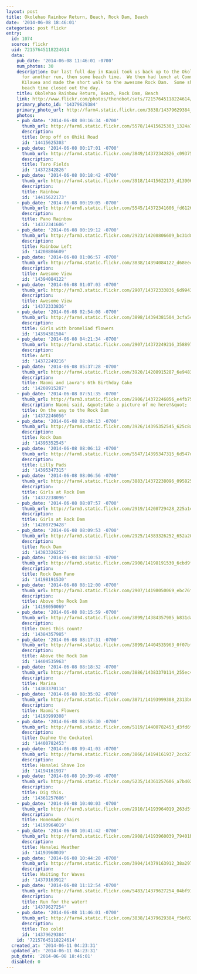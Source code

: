 ```yaml
---
layout: post
title: Okolehao Rainbow Return, Beach, Rock Dam, Beach
date: '2014-06-08 18:46:01'
categories: post flickr
entry:
  id: 1074
  source: flickr
  uid: 72157645118224614
  data:
    pub_date: '2014-06-08 11:46:01 -0700'
    num_photos: 30
    description: Our last full day in Kauai took us back up to the Okolehao trail
      for another run, then some beach time.  We then had lunch at Common Ground in
      Kilauea and made the short walk to the awesome Rock Dam.  Some shave ice and
      beach time closed out the day.
    title: Okolehao Rainbow Return, Beach, Rock Dam, Beach
    link: http://www.flickr.com/photos/thenobot/sets/72157645118224614/
    primary_photo_id: '14379629384'
    primary_photo_url: http://farm4.static.flickr.com/3838/14379629384_f5bf82a003_m.jpg
    photos:
    - pub_date: '2014-06-08 00:16:34 -0700'
      thumb_url: http://farm6.static.flickr.com/5578/14415625303_1324a7cb60_s.jpg
      description: 
      title: Drop off on Ohiki Road
      id: '14415625303'
    - pub_date: '2014-06-08 00:17:01 -0700'
      thumb_url: http://farm4.static.flickr.com/3849/14372342826_c093756e9c_s.jpg
      description: 
      title: Taro Fields
      id: '14372342826'
    - pub_date: '2014-06-08 00:18:42 -0700'
      thumb_url: http://farm4.static.flickr.com/3918/14415622173_d13906ef3a_s.jpg
      description: 
      title: Rainbow
      id: '14415622173'
    - pub_date: '2014-06-08 00:19:05 -0700'
      thumb_url: http://farm6.static.flickr.com/5545/14372341606_fd6126f5b1_s.jpg
      description: 
      title: Pano Rainbow
      id: '14372341606'
    - pub_date: '2014-06-08 00:19:12 -0700'
      thumb_url: http://farm3.static.flickr.com/2923/14208806609_bc31d8880e_s.jpg
      description: 
      title: Rainbow Left
      id: '14208806609'
    - pub_date: '2014-06-08 01:06:57 -0700'
      thumb_url: http://farm4.static.flickr.com/3838/14394084122_d68ee4421e_s.jpg
      description: 
      title: Awesome View
      id: '14394084122'
    - pub_date: '2014-06-08 01:07:03 -0700'
      thumb_url: http://farm3.static.flickr.com/2907/14372333836_6d9943409a_s.jpg
      description: 
      title: Awesome View
      id: '14372333836'
    - pub_date: '2014-06-08 02:54:08 -0700'
      thumb_url: http://farm4.static.flickr.com/3898/14394381504_3cfa5c0e3c_s.jpg
      description: 
      title: Girls with bromeliad flowers
      id: '14394381504'
    - pub_date: '2014-06-08 04:21:34 -0700'
      thumb_url: http://farm3.static.flickr.com/2907/14372249216_3588972966_s.jpg
      description: 
      title: Arti
      id: '14372249216'
    - pub_date: '2014-06-08 05:37:28 -0700'
      thumb_url: http://farm4.static.flickr.com/3920/14208915287_6e9483af66_s.jpg
      description: 
      title: Naomi and Laura's 6th Birthday Cake
      id: '14208915287'
    - pub_date: '2014-06-08 07:51:35 -0700'
      thumb_url: http://farm3.static.flickr.com/2906/14372246056_e4fb7515ba_s.jpg
      description: Naomi said, &quot;take a picture of me here!&quot;
      title: On the way to the Rock Dam
      id: '14372246056'
    - pub_date: '2014-06-08 08:04:13 -0700'
      thumb_url: http://farm4.static.flickr.com/3926/14395352545_625c8a6f97_s.jpg
      description: 
      title: Rock Dam
      id: '14395352545'
    - pub_date: '2014-06-08 08:06:12 -0700'
      thumb_url: http://farm6.static.flickr.com/5547/14395347315_6d547d0cdd_s.jpg
      description: 
      title: Lilly Pads
      id: '14395347315'
    - pub_date: '2014-06-08 08:06:56 -0700'
      thumb_url: http://farm4.static.flickr.com/3883/14372238096_095825e24e_s.jpg
      description: 
      title: Girls at Rock Dam
      id: '14372238096'
    - pub_date: '2014-06-08 08:07:57 -0700'
      thumb_url: http://farm3.static.flickr.com/2919/14208729428_225a1c08b2_s.jpg
      description: 
      title: Girls at Rock Dam
      id: '14208729428'
    - pub_date: '2014-06-08 08:09:53 -0700'
      thumb_url: http://farm3.static.flickr.com/2925/14383326252_652a206fce_s.jpg
      description: 
      title: Rock Dam
      id: '14383326252'
    - pub_date: '2014-06-08 08:10:53 -0700'
      thumb_url: http://farm3.static.flickr.com/2900/14198191530_6cbd9f5a75_s.jpg
      description: 
      title: Rock Dam Pano
      id: '14198191530'
    - pub_date: '2014-06-08 08:12:00 -0700'
      thumb_url: http://farm3.static.flickr.com/2907/14198050069_ebc76f3a29_s.jpg
      description: 
      title: Above the Rock Dam
      id: '14198050069'
    - pub_date: '2014-06-08 08:15:59 -0700'
      thumb_url: http://farm4.static.flickr.com/3899/14384357985_b831da0f2a_s.jpg
      description: 
      title: Does this count?
      id: '14384357985'
    - pub_date: '2014-06-08 08:17:31 -0700'
      thumb_url: http://farm4.static.flickr.com/3899/14404535963_0f07bf556b_s.jpg
      description: 
      title: Above the Rock Dam
      id: '14404535963'
    - pub_date: '2014-06-08 08:18:32 -0700'
      thumb_url: http://farm4.static.flickr.com/3886/14383370114_255ec4ba5a_s.jpg
      description: 
      title: Marina
      id: '14383370114'
    - pub_date: '2014-06-08 08:35:02 -0700'
      thumb_url: http://farm4.static.flickr.com/3871/14193999308_2313b65fb0_s.jpg
      description: 
      title: Naomi's Flowers
      id: '14193999308'
    - pub_date: '2014-06-08 08:55:30 -0700'
      thumb_url: http://farm6.static.flickr.com/5119/14400782453_d3fd6f8b2b_s.jpg
      description: 
      title: Daphne the Cockateel
      id: '14400782453'
    - pub_date: '2014-06-08 09:41:03 -0700'
      thumb_url: http://farm4.static.flickr.com/3866/14194161937_2ccb271fcc_s.jpg
      description: 
      title: Hanalei Shave Ice
      id: '14194161937'
    - pub_date: '2014-06-08 10:39:46 -0700'
      thumb_url: http://farm6.static.flickr.com/5235/14361257606_a7b402f95d_s.jpg
      description: 
      title: Dig this.
      id: '14361257606'
    - pub_date: '2014-06-08 10:40:03 -0700'
      thumb_url: http://farm3.static.flickr.com/2910/14193964019_263d5f559f_s.jpg
      description: 
      title: Homemade chairs
      id: '14193964019'
    - pub_date: '2014-06-08 10:41:42 -0700'
      thumb_url: http://farm3.static.flickr.com/2908/14193960039_79401b2418_s.jpg
      description: 
      title: Hanalei Weather
      id: '14193960039'
    - pub_date: '2014-06-08 10:44:28 -0700'
      thumb_url: http://farm4.static.flickr.com/3904/14379163912_38a2977734_s.jpg
      description: 
      title: Waiting for Waves
      id: '14379163912'
    - pub_date: '2014-06-08 11:12:54 -0700'
      thumb_url: http://farm6.static.flickr.com/5483/14379627254_04bf91b66d_s.jpg
      description: 
      title: Run for the water!
      id: '14379627254'
    - pub_date: '2014-06-08 11:46:01 -0700'
      thumb_url: http://farm4.static.flickr.com/3838/14379629384_f5bf82a003_s.jpg
      description: 
      title: Too cold!
      id: '14379629384'
    id: '72157645118224614'
  created_at: '2014-06-11 04:23:31'
  updated_at: '2014-06-11 04:23:31'
  pub_date: '2014-06-08 18:46:01'
  disabled: 0
---
```

